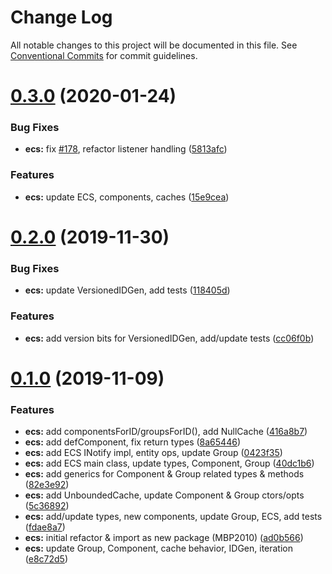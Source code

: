 # Change Log

All notable changes to this project will be documented in this file.
See [Conventional Commits](https://conventionalcommits.org) for commit guidelines.

# [0.3.0](https://github.com/thi-ng/umbrella/compare/@thi.ng/ecs@0.2.0...@thi.ng/ecs@0.3.0) (2020-01-24)

### Bug Fixes

* **ecs:** fix [#178](https://github.com/thi-ng/umbrella/issues/178), refactor listener handling ([5813afc](https://github.com/thi-ng/umbrella/commit/5813afc6d263d09af215b00eb44dad569c6ead9a))

### Features

* **ecs:** update ECS, components, caches ([15e9cea](https://github.com/thi-ng/umbrella/commit/15e9ceadba6815bf86986176492028ac05eae3aa))

# [0.2.0](https://github.com/thi-ng/umbrella/compare/@thi.ng/ecs@0.1.0...@thi.ng/ecs@0.2.0) (2019-11-30)

### Bug Fixes

* **ecs:** update VersionedIDGen, add tests ([118405d](https://github.com/thi-ng/umbrella/commit/118405d0039e6f013c0343d805f220d04320f327))

### Features

* **ecs:** add version bits for VersionedIDGen, add/update tests ([cc06f0b](https://github.com/thi-ng/umbrella/commit/cc06f0b7c964c116468f10a399dd3948610c5840))

# [0.1.0](https://github.com/thi-ng/umbrella/compare/@thi.ng/ecs@0.0.2...@thi.ng/ecs@0.1.0) (2019-11-09)

### Features

* **ecs:** add componentsForID/groupsForID(), add NullCache ([416a8b7](https://github.com/thi-ng/umbrella/commit/416a8b7974716ec8b645dde8d2ed6ad389f18edb))
* **ecs:** add defComponent, fix return types ([8a65446](https://github.com/thi-ng/umbrella/commit/8a654463af1721377aa3372e21d86ec880548c84))
* **ecs:** add ECS INotify impl, entity ops, update Group ([0423f35](https://github.com/thi-ng/umbrella/commit/0423f35b7f589056ee3578d32530023a318322c0))
* **ecs:** add ECS main class, update types, Component, Group ([40dc1b6](https://github.com/thi-ng/umbrella/commit/40dc1b6abcfd0f11e04c7f7f22359bc928a9ff7d))
* **ecs:** add generics for Component & Group related types & methods ([82e3e92](https://github.com/thi-ng/umbrella/commit/82e3e92fe6f74395383069d370e3d6eb21982da5))
* **ecs:** add UnboundedCache, update Component & Group ctors/opts ([5c36892](https://github.com/thi-ng/umbrella/commit/5c36892ef9ed62f973a726277750c5845c9a859e))
* **ecs:** add/update types, new components, update Group, ECS, add tests ([fdae8a7](https://github.com/thi-ng/umbrella/commit/fdae8a794093e42f71165f7552231d9af744dfcd))
* **ecs:** initial refactor & import as new package (MBP2010) ([ad0b566](https://github.com/thi-ng/umbrella/commit/ad0b56629dc6133b3bcde429fa7df26f627ba0c1))
* **ecs:** update Group, Component, cache behavior, IDGen, iteration ([e8c72d5](https://github.com/thi-ng/umbrella/commit/e8c72d587e58ad6dbc7e6961e6daa098b5b7e614))
